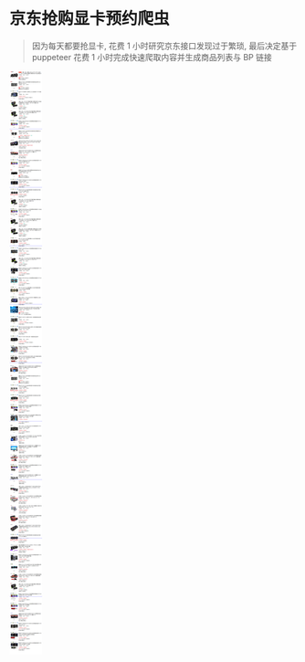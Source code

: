 # 京东抢购显卡预约爬虫

> 因为每天都要抢显卡, 花费 1 小时研究京东接口发现过于繁琐, 最后决定基于 puppeteer 花费 1 小时完成快速爬取内容并生成商品列表与 BP 链接

![demo](demo.png)
